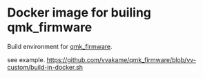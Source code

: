 # Docker image for builing qmk_firmware

Build environment for [qmk_firmware](https://github.com/jackhumbert/qmk_firmware).

see example. https://github.com/vvakame/qmk_firmware/blob/vv-custom/build-in-docker.sh

